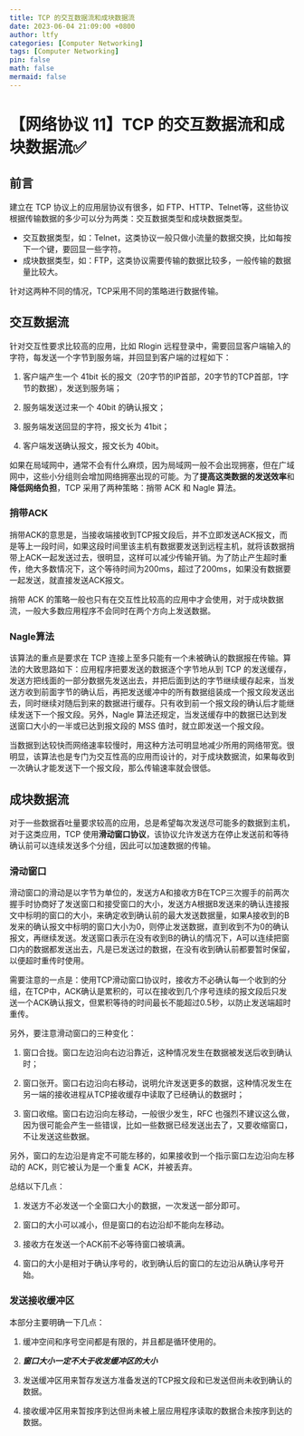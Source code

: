 ```yaml
---
title: TCP 的交互数据流和成块数据流
date: 2023-06-04 21:09:00 +0800
author: ltfy
categories: [Computer Networking]
tags: [Computer Networking]
pin: false
math: false
mermaid: false
---
```


# 【网络协议 11】TCP 的交互数据流和成块数据流✅

## **前言**

建立在 TCP 协议上的应用层协议有很多，如 FTP、HTTP、Telnet等，这些协议根据传输数据的多少可以分为两类：交互数据类型和成块数据类型。

- 交互数据类型，如：Telnet，这类协议一般只做小流量的数据交换，比如每按下一个键，要回显一些字符。
- 成块数据类型，如：FTP，这类协议需要传输的数据比较多，一般传输的数据量比较大。

针对这两种不同的情况，TCP采用不同的策略进行数据传输。

## **交互数据流**

针对交互性要求比较高的应用，比如 Rlogin 远程登录中，需要回显客户端输入的字符，每发送一个字节到服务端，并回显到客户端的过程如下：

1. 客户端产生一个 41bit 长的报文（20字节的IP首部，20字节的TCP首部，1字节的数据），发送到服务端；

2. 服务端发送过来一个 40bit 的确认报文；

3. 服务端发送回显的字符，报文长为 41bit；

4. 客户端发送确认报文，报文长为 40bit。

如果在局域网中，通常不会有什么麻烦，因为局域网一般不会出现拥塞，但在广域网中，这些小分组则会增加网络拥塞出现的可能。为了**提高这类数据的发送效率**和**降低网络负担**，TCP 采用了两种策略：捎带 ACK 和 Nagle 算法。

### **捎带ACK**

捎带ACK的意思是，当接收端接收到TCP报文段后，并不立即发送ACK报文，而是等上一段时间，如果这段时间里该主机有数据要发送到远程主机，就将该数据捎带上ACK一起发送过去，很明显，这样可以减少传输开销。为了防止产生超时重传，绝大多数情况下，这个等待时间为200ms，超过了200ms，如果没有数据要一起发送，就直接发送ACK报文。

捎带 ACK 的策略一般也只有在交互性比较高的应用中才会使用，对于成块数据流，一般大多数应用程序不会同时在两个方向上发送数据。

### **Nagle算法**

该算法的重点是要求在 TCP 连接上至多只能有一个未被确认的数据报在传输。算法的大致思路如下：应用程序把要发送的数据逐个字节地从到 TCP 的发送缓存，发送方把线面的一部分数据先发送出去，并把后面到达的字节继续缓存起来，当发送方收到前面字节的确认后，再把发送缓冲中的所有数据组装成一个报文段发送出去，同时继续对随后到来的数据进行缓存。只有收到前一个报文段的确认后才能继续发送下一个报文段。另外，Nagle 算法还规定，当发送缓存中的数据已达到发送窗口大小的一半或已达到报文段的 MSS 值时，就立即发送一个报文段。

当数据到达较快而网络速率较慢时，用这种方法可明显地减少所用的网络带宽。很明显，该算法也是专门为交互性高的应用而设计的，对于成块数据流，如果每收到一次确认才能发送下一个报文段，那么传输速率就会很低。

## **成块数据流**

对于一些数据吞吐量要求较高的应用，总是希望每次发送尽可能多的数据到主机，对于这类应用，TCP 使用**滑动窗口协议**，该协议允许发送方在停止发送前和等待确认前可以连续发送多个分组，因此可以加速数据的传输。

### **滑动窗口**

滑动窗口的滑动是以字节为单位的，发送方A和接收方B在TCP三次握手的前两次握手时协商好了发送窗口和接受窗口的大小，发送方A根据B发送来的确认连接报文中标明的窗口的大小，来确定收到确认前的最大发送数据量，如果A接收到的B发来的确认报文中标明的窗口大小为0，则停止发送数据，直到收到不为0的确认报文，再继续发送。发送窗口表示在没有收到B的确认的情况下，A可以连续把窗口内的数据都发送出去，凡是已发送过的数据，在没有收到确认前都要暂时保留，以便超时重传时使用。

需要注意的一点是：使用TCP滑动窗口协议时，接收方不必确认每一个收到的分组，在TCP中，ACK确认是累积的，可以在接收到几个序号连续的报文段后只发送一个ACK确认报文，但累积等待的时间最长不能超过0.5秒，以防止发送端超时重传。

另外，要注意滑动窗口的三种变化：

1. 窗口合拢。窗口左边沿向右边沿靠近，这种情况发生在数据被发送后收到确认时；

2. 窗口张开。窗口右边沿向右移动，说明允许发送更多的数据，这种情况发生在另一端的接收进程从TCP接收缓存中读取了已经确认的数据时；

3. 窗口收缩。窗口右边沿向左移动，一般很少发生，RFC 也强烈不建议这么做，因为很可能会产生一些错误，比如一些数据已经发送出去了，又要收缩窗口，不让发送这些数据。

另外，窗口的左边沿是肯定不可能左移的，如果接收到一个指示窗口左边沿向左移动的 ACK，则它被认为是一个重复 ACK，并被丢弃。

总结以下几点：

1. 发送方不必发送一个全窗口大小的数据，一次发送一部分即可。

2. 窗口的大小可以减小，但是窗口的右边沿却不能向左移动。

3. 接收方在发送一个ACK前不必等待窗口被填满。

4. 窗口的大小是相对于确认序号的，收到确认后的窗口的左边沿从确认序号开始。

### **发送接收缓冲区**

本部分主要明确一下几点：

1. 缓冲空间和序号空间都是有限的，并且都是循环使用的。

2. ***窗口大小一定不大于收发缓冲区的大小***

3. 发送缓冲区用来暂存发送方准备发送的TCP报文段和已发送但尚未收到确认的数据。

4. 接收缓冲区用来暂按序到达但尚未被上层应用程序读取的数据合未按序到达的数据。